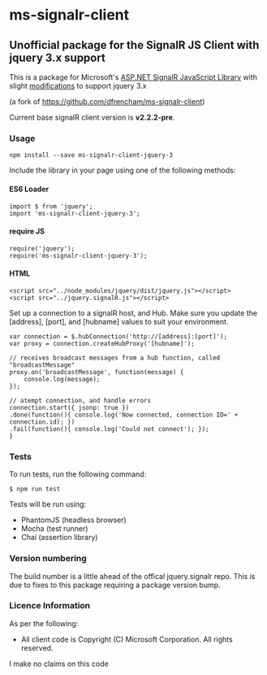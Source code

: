# ms-signalr-client
## Unofficial package for the SignalR JS Client with jquery 3.x support

This is a package for Microsoft's [ASP.NET SignalR JavaScript Library](https://github.com/SignalR/SignalR/wiki/SignalR-JS-Client)
with slight [modifications](https://github.com/SignalR/SignalR/compare/dev...PaulGiletich:dev) to support jquery 3.x


(a fork of https://github.com/dfrencham/ms-signalr-client)

Current base signalR client version is **v2.2.2-pre**.

### Usage


```
npm install --save ms-signalr-client-jquery-3
```


Include the library in your page using one of the following methods:

#### ES6 Loader

```
import $ from 'jquery';
import 'ms-signalr-client-jquery-3';
```

#### require JS

```
require('jquery');
require('ms-signalr-client-jquery-3');
```

#### HTML

```
<script src="../node_modules/jquery/dist/jquery.js"></script>
<script src="../jquery.signalR.js"></script>
```

Set up a connection to a signalR host, and Hub. Make sure you update the [address], [port], and [hubname] values to suit your environment.

```
var connection = $.hubConnection('http://[address]:[port]');
var proxy = connection.createHubProxy('[hubname]');

// receives broadcast messages from a hub function, called "broadcastMessage"
proxy.on('broadcastMessage', function(message) {
    console.log(message);
});

// atempt connection, and handle errors
connection.start({ jsonp: true })
.done(function(){ console.log('Now connected, connection ID=' + connection.id); })
.fail(function(){ console.log('Could not connect'); });
}
```

### Tests

To run tests, run the following command:

```
$ npm run test
```

Tests will be run using:

- PhantomJS (headless browser)
- Mocha (test runner)
- Chai (assertion library)

### Version numbering

The build number is a little ahead of the offical jquery.signalr repo. This is due to fixes to this package requiring a package version bump.

### Licence Information

As per the following:

- All client code is Copyright (C) Microsoft Corporation. All rights reserved.

I make no claims on this code
